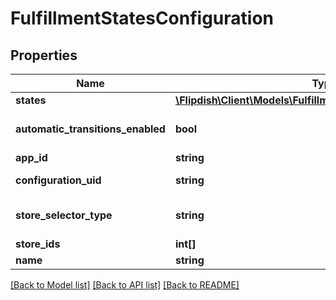 # FulfillmentStatesConfiguration

## Properties
Name | Type | Description | Notes
------------ | ------------- | ------------- | -------------
**states** | [**\Flipdish\\Client\Models\FulfillmentStatusConfigurationItem[]**](FulfillmentStatusConfigurationItem.md) | States | [optional] 
**automatic_transitions_enabled** | **bool** | Enable automatic transitions | [optional] 
**app_id** | **string** | AppId | [optional] 
**configuration_uid** | **string** | Configuration Uid | [optional] 
**store_selector_type** | **string** | Store Selector Type | [optional] 
**store_ids** | **int[]** | Store Ids | [optional] 
**name** | **string** | Name | [optional] 

[[Back to Model list]](../README.md#documentation-for-models) [[Back to API list]](../README.md#documentation-for-api-endpoints) [[Back to README]](../README.md)


